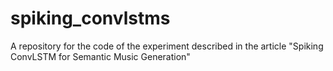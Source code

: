 # spiking_convlstms
A repository for the code of  the experiment described in the article "Spiking ConvLSTM for Semantic Music Generation"
